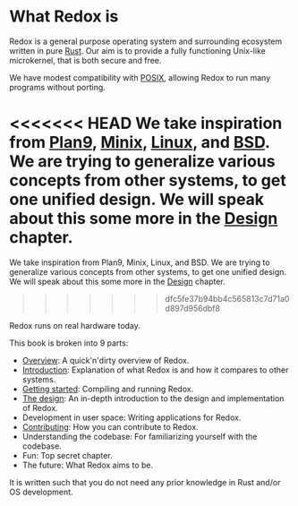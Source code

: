 What Redox is
=============

Redox is a general purpose operating system and surrounding ecosystem written in pure [Rust]. Our aim is to provide a fully functioning Unix-like microkernel, that is both secure and free.

We have modest compatibility with [POSIX], allowing Redox to run many programs without porting.

<<<<<<< HEAD
We take inspiration from [Plan9], [Minix], [Linux], and [BSD]. We are trying to generalize various concepts from other systems, to get one unified design. We will speak about this some more in the [Design] chapter.
=======
We take inspiration from Plan9, Minix, Linux, and BSD. We are trying to generalize various concepts from other systems, to get one unified design. We will speak about this some more in the [Design](../design/design.html) chapter.
>>>>>>> dfc5fe37b94bb4c565813c7d71a0d897d956dbf8

Redox runs on real hardware today.

This book is broken into 9 parts:

- [Overview]: A quick'n'dirty overview of Redox.
- [Introduction]: Explanation of what Redox is and how it compares to other systems.
- [Getting started]: Compiling and running Redox.
- [The design]: An in-depth introduction to the design and implementation of Redox.
- Development in user space: Writing applications for Redox.
- [Contributing]: How you can contribute to Redox.
- Understanding the codebase: For familiarizing yourself with the codebase.
- Fun: Top secret chapter.
- The future: What Redox aims to be.

It is written such that you do not need any prior knowledge in Rust and/or OS development.

[Rust]:  https://www.rust-lang.org  
[POSIX]: https://en.wikipedia.org/wiki/POSIX
[Plan9]: http://plan9.bell-labs.com/plan9/index.html
[Minix]: http://www.minix3.org/
[Linux]: https://en.wikipedia.org/wiki/Linux
[BSD]: http://www.bsd.org/

[Design]: ./design/design.html
[Overview]: ./overview/welcome.html
[Introduction]: ./introduction/why_redox.html
[Getting started]: ./getting_started/preparing_the_build.html
[The design]: ./design/design.html
[Contributing]: ./contributing/chat.html
